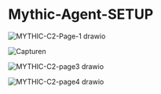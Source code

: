 # Mythic-Agent-SETUP


![MYTHIC-C2-Page-1 drawio](https://github.com/user-attachments/assets/fe17257e-d481-40a7-b7fb-bccd00f897d0)


![Capturen](https://github.com/user-attachments/assets/1e83547a-1328-4023-afd8-d896c28b413b)



![MYTHIC-C2-page3 drawio](https://github.com/user-attachments/assets/f689917f-50ac-4def-aea9-49bfdc03d33b)



![MYTHIC-C2-page4 drawio](https://github.com/user-attachments/assets/1f54273d-443b-41c0-a698-87fe0dcf8be3)
